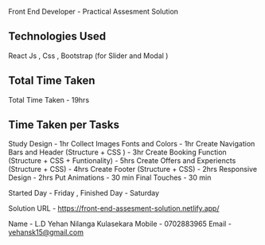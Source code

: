 Front End Developer - Practical Assesment Solution

## Technologies Used 
React Js , Css , Bootstrap (for Slider and Modal )

## Total Time Taken 
Total Time Taken -  19hrs

## Time Taken per Tasks
Study Design - 1hr
Collect Images Fonts and Colors - 1hr 
Create Navigation Bars and Header (Structure + CSS ) - 3hr
Create Booking Function (Structure + CSS + Funtionality) - 5hrs
Create Offers and Experiencts (Structure + CSS) - 4hrs
Create Footer (Structure + CSS) - 2hrs
Responsive Design - 2hrs
Put Animations - 30 min
Final Touches - 30 min

Started Day - Friday , 
Finished Day - Saturday


Solution URL - https://front-end-assesment-solution.netlify.app/

Name - L.D Yehan Nilanga Kulasekara
Mobile - 0702883965
Email - yehansk15@gmail.com
